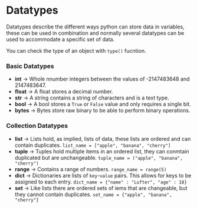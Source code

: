 # Datatypes

Datatypes describe the different ways python can store data in variables, these can be used in combination and normally several datatypes can be used to accommodate a specific set of data.

You can check the type of an object with `type()` fucntion.

### Basic Datatypes

- **int** -> Whole nnumber integers between the values of -2147483648 and 2147483647.
- **float** -> A float stores a decimal number.
- **str** -> A string contains a string of characters and is a text type.
- **bool** -> A bool stores a `True` or `False` value and only requires a single bit.
- **bytes** -> Bytes store raw binary to be able to perform binary operations.


### Collection Datatypes

- **list** -> Lists hold, as implied, lists of data, these lists are ordered and can contain duplicates. `list_name = ["apple", "banana", "cherry"]`
- **tuple** -> Tuples hold multiple items in an ordered list, they can conmtain duplicated but are unchangeable. `tuple_name = ("apple", "banana", "cherry")`
- **range** -> Contains a range of numbers. `range_name = range(5)`
- **dict** -> Dictionaries are lists of `key`-`value` pairs. This allows for keys to be assigned to each entry. `dict_name = {"name" : "Lufter", "age" : 18}`
- **set** -> Like lists there are ordered sets of iems that are changeable, but they cannot contain duplicates. `set_name = {"apple", "banana", "cherry"}`